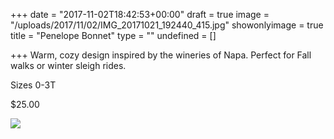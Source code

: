 +++
date = "2017-11-02T18:42:53+00:00"
draft = true
image = "/uploads/2017/11/02/IMG_20171021_192440_415.jpg"
showonlyimage = true
title = "Penelope Bonnet"
type = ""
undefined = []

+++
Warm, cozy design inspired by the wineries of Napa. Perfect for Fall walks or winter sleigh rides.

Sizes 0-3T

\$25.00

![](/uploads/2017/11/02/IMG_20171021_192440_415.jpg)
